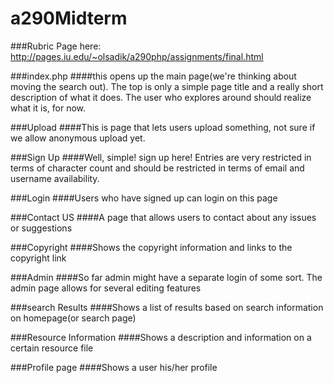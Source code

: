 # a290Midterm

###Rubric Page here: http://pages.iu.edu/~olsadik/a290php/assignments/final.html

###index.php
####this opens up the main page(we're thinking about moving the search out). The top is only a simple page title and a really short description of what it does. The user who explores around should realize what it is, for now.

###Upload
####This is page that lets users upload something, not sure if we allow anonymous upload yet.

###Sign Up
####Well, simple! sign up here! Entries are very restricted in terms of character count and should be restricted in terms of email and username availability.

###Login
####Users who have signed up can login on this page

###Contact US
####A page that allows users to contact about any issues or suggestions

###Copyright
####Shows the copyright information and links to the copyright link

###Admin
####So far admin might have a separate login of some sort. The admin page allows for several editing features

###search Results
####Shows a list of results based on search information on homepage(or search page)

###Resource Information
####Shows a description and information on a certain resource file

###Profile page
####Shows a user his/her profile
